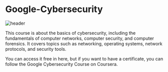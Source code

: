 # Google-Cybersecurity

![header](https://files.oaiusercontent.com/file-YZMc1iWg5WyoVXbEkV54vN?se=2025-01-19T06%3A08%3A36Z&sp=r&sv=2024-08-04&sr=b&rscc=max-age%3D604800%2C%20immutable%2C%20private&rscd=attachment%3B%20filename%3D9dbd0955-46e8-4407-b581-c565c36268d0.webp&sig=/pd15faiClApO4crP/px8QephSYjNSWiRl7mhPlNrX4%3D)


This course is about the basics of cybersecurity, including the fundamentals of computer networks, computer security, and computer forensics. It covers topics such as networking, operating systems, network protocols, and security tools.

You can access it free in here, but if you want to have a certificate, you can follow the Google Cybersecurity Course on Coursera.
